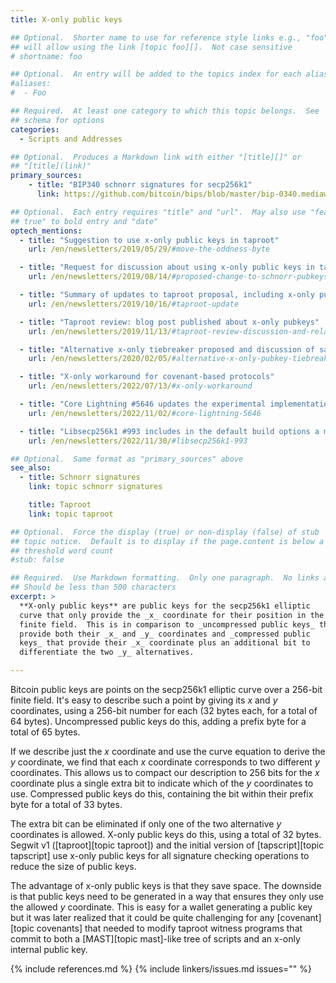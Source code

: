 ```yaml
---
title: X-only public keys

## Optional.  Shorter name to use for reference style links e.g., "foo"
## will allow using the link [topic foo][].  Not case sensitive
# shortname: foo

## Optional.  An entry will be added to the topics index for each alias
#aliases:
#  - Foo

## Required.  At least one category to which this topic belongs.  See
## schema for options
categories:
  - Scripts and Addresses

## Optional.  Produces a Markdown link with either "[title][]" or
## "[title](link)"
primary_sources:
    - title: "BIP340 schnorr signatures for secp256k1"
      link: https://github.com/bitcoin/bips/blob/master/bip-0340.mediawiki#design

## Optional.  Each entry requires "title" and "url".  May also use "feature:
## true" to bold entry and "date"
optech_mentions:
  - title: "Suggestion to use x-only public keys in taproot"
    url: /en/newsletters/2019/05/29/#move-the-oddness-byte

  - title: "Request for discussion about using x-only public keys in taproot"
    url: /en/newsletters/2019/08/14/#proposed-change-to-schnorr-pubkeys

  - title: "Summary of updates to taproot proposal, including x-only public keys"
    url: /en/newsletters/2019/10/16/#taproot-update

  - title: "Taproot review: blog post published about x-only pubkeys"
    url: /en/newsletters/2019/11/13/#taproot-review-discussion-and-related-information

  - title: "Alternative x-only tiebreaker proposed and discussion of safety of precomputed pubkeys"
    url: /en/newsletters/2020/02/05/#alternative-x-only-pubkey-tiebreaker

  - title: "X-only workaround for covenant-based protocols"
    url: /en/newsletters/2022/07/13/#x-only-workaround

  - title: "Core Lightning #5646 updates the experimental implementation of offers to remove x-only public keys"
    url: /en/newsletters/2022/11/02/#core-lightning-5646

  - title: "Libsecp256k1 #993 includes in the default build options a modules for working with x-only pubkeys"
    url: /en/newsletters/2022/11/30/#libsecp256k1-993

## Optional.  Same format as "primary_sources" above
see_also:
  - title: Schnorr signatures
    link: topic schnorr signatures

    title: Taproot
    link: topic taproot

## Optional.  Force the display (true) or non-display (false) of stub
## topic notice.  Default is to display if the page.content is below a
## threshold word count
#stub: false

## Required.  Use Markdown formatting.  Only one paragraph.  No links allowed.
## Should be less than 500 characters
excerpt: >
  **X-only public keys** are public keys for the secp256k1 elliptic
  curve that only provide the _x_ coordinate for their position in the
  finite field.  This is in comparison to _uncompressed public keys_ that
  provide both their _x_ and _y_ coordinates and _compressed public
  keys_ that provide their _x_ coordinate plus an additional bit to
  differentiate the two _y_ alternatives.

---
```

Bitcoin public keys are points on the secp256k1 elliptic curve over
a 256-bit finite field.  It's easy to describe such a point by giving
its _x_ and _y_ coordinates, using a 256-bit number for each (32 bytes
each, for a total of 64 bytes).  Uncompressed public keys do this,
adding a prefix byte for a total of 65 bytes.

If we describe just the _x_ coordinate and use the curve equation to
derive the _y_ coordinate, we find that each _x_ coordinate corresponds
to two different _y_ coordinates.  This allows us to compact our
description to 256 bits for the _x_ coordinate plus a single extra bit
to indicate which of the _y_ coordinates to use.  Compressed public keys
do this, containing the bit within their prefix byte for a total of 33
bytes.

The extra bit can be eliminated if only one of the two alternative _y_
coordinates is allowed.  X-only public keys do this, using a total of
32 bytes.  Segwit v1 ([taproot][topic taproot]) and the initial version
of [tapscript][topic tapscript] use x-only public keys for all signature
checking operations to reduce the size of public keys.

The advantage of x-only public keys is that they save space.  The
downside is that public keys need to be generated in a way that ensures
they only use the allowed _y_ coordinate.  This is easy for a wallet
generating a public key but it
was later realized that it could be quite challenging for any
[covenant][topic covenants] that needed to modify taproot witness
programs that commit to both a [MAST][topic mast]-like tree of scripts
and an x-only internal public key.

{% include references.md %}
{% include linkers/issues.md issues="" %}
